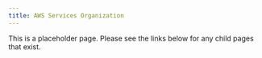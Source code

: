 ```yaml
---
title: AWS Services Organization
---
```


This is a placeholder page. Please see the links below for any child pages that exist.
